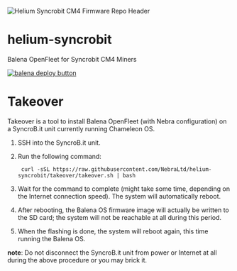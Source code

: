 ![Helium Syncrobit CM4 Firmware Repo Header](https://cdn.shopify.com/s/files/1/0071/2281/3001/files/Nebra-Firmware-Github-Header-Syncrobit_2x_226e8a2b-c506-4be7-a4d4-abfb892e1f6d.png?v=1672853314)

# helium-syncrobit
Balena OpenFleet for Syncrobit CM4 Miners

[![balena deploy button](https://www.balena.io/deploy.svg)](https://dashboard.balena-cloud.com/deploy?repoUrl=https://github.com/NebraLtd/helium-syncrobit)

# Takeover

Takeover is a tool to install Balena OpenFleet (with Nebra configuration) on a SyncroB.it unit currently running Chameleon OS.

1. SSH into the SyncroB.it unit.
2. Run the following command:

        curl -sSL https://raw.githubusercontent.com/NebraLtd/helium-syncrobit/takeover/takeover.sh | bash

3. Wait for the command to complete (might take some time, depending on the Internet connection speed). The system will automatically reboot.
4. After rebooting, the Balena OS firmware image will actually be written to the SD card; the system will not be reachable at all during this period.
5. When the flashing is done, the system will reboot again, this time running the Balena OS.

**note**: Do not disconnect the SyncroB.it unit from power or Internet at all during the above procedure or you may brick it.
